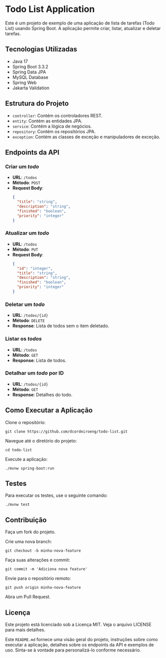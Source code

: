 # Todo List Application

Este é um projeto de exemplo de uma aplicação de lista de tarefas (Todo List) usando Spring Boot. A aplicação permite criar, listar, atualizar e deletar tarefas.

## Tecnologias Utilizadas

- Java 17
- Spring Boot 3.3.2
- Spring Data JPA
- MySQL Database
- Spring Web
- Jakarta Validation

## Estrutura do Projeto

- `controller`: Contém os controladores REST.
- `entity`: Contém as entidades JPA.
- `service`: Contém a lógica de negócios.
- `repository`: Contém os repositórios JPA.
- `exception`: Contém as classes de exceção e manipuladores de exceção.

## Endpoints da API

### Criar um *todo*

- **URL**: `/todos`
- **Método**: `POST`
- **Request Body**:
  ```json
  {
    "title": "string",
    "description": "string",
    "finished": "boolean",
    "priority": "integer"
  }

### Atualizar um *todo*

- **URL**: `/todos`
- **Método**: `PUT`
- **Request Body**:
  ```json
  {
    "id": "integer",
    "title": "string",
    "description": "string",
    "finished": "boolean",
    "priority": "integer"
  }

### Deletar um *todo*

- **URL**: `/todos/{id}`
- **Método**: `DELETE`
- **Response**: Lista de todos sem o item deletado.

### Listar os *todos*

- **URL**: `/todos`
- **Método**: `GET`
- **Response**: Lista de todos.

### Detalhar um *todo* por ID

- **URL**: `/todos/{id}`
- **Método**: `GET`
- **Response**: Detalhes do todo.

## Como Executar a Aplicação

Clone o repositório:

`git clone https://github.com/dcordeiroeng/todo-list.git`

Navegue até o diretório do projeto:

`cd todo-list`

Execute a aplicação:

`./mvnw spring-boot:run`

## Testes

Para executar os testes, use o seguinte comando:

`./mvnw test`

## Contribuição

Faça um fork do projeto.

Crie uma nova branch:

`git checkout -b minha-nova-feature`

Faça suas alterações e commit:

`git commit -m 'Adiciona nova feature'`

Envie para o repositório remoto:

`git push origin minha-nova-feature`

Abra um Pull Request.

## Licença

Este projeto está licenciado sob a Licença MIT. Veja o arquivo LICENSE para mais detalhes.

Este `README.md` fornece uma visão geral do projeto, instruções sobre como executar a aplicação, detalhes sobre os endpoints da API e exemplos de uso. Sinta-se à vontade para personalizá-lo conforme necessário.
